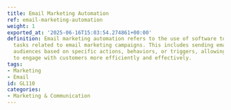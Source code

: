 ```yaml
---
title: Email Marketing Automation
ref: email-marketing-automation
weight: 1
exported_at: '2025-06-16T15:03:54.274861+00:00'
definition: Email marketing automation refers to the use of software to automate repetitive
  tasks related to email marketing campaigns. This includes sending emails to targeted
  audiences based on specific actions, behaviors, or triggers, allowing marketers
  to engage with customers more efficiently and effectively.
tags:
- Marketing
- Email
id: GL110
categories:
- Marketing & Communication
---
```


